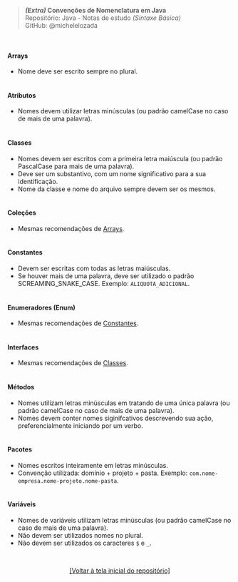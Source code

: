 > ***(Extra)* Convenções de Nomenclatura em Java**  
> Repositório: Java - Notas de estudo *(Sintaxe Básica)*       
> GitHub: @michelelozada
&nbsp;
     
&nbsp;    
#### Arrays
 - Nome deve ser escrito sempre no plural.  
&nbsp;
&nbsp; 
#### Atributos
 - Nomes devem utilizar letras minúsculas (ou padrão camelCase no caso de mais de uma palavra).       
&nbsp;
&nbsp; 
#### Classes
 - Nomes devem ser escritos com a primeira letra maiúscula (ou padrão PascalCase para mais de uma palavra).    
 - Deve ser um substantivo, com um nome significativo para a sua identificação.      
 - Nome da classe e nome do arquivo sempre devem ser os mesmos.  
&nbsp;
&nbsp;  
#### Coleções
 - Mesmas recomendações de [Arrays](https://github.com/michelelozada/Java-Study-Notes/blob/main/files/java-basico/A18-Convencoes-nomenclatura.md#arrays).  
&nbsp;
&nbsp;  
#### Constantes
 - Devem ser escritas com todas as letras maiúsculas.    
 - Se houver mais de uma palavra, deve ser utilizado o padrão SCREAMING_SNAKE_CASE. Exemplo: `ALIQUOTA_ADICIONAL`.  
&nbsp;
&nbsp;  
#### Enumeradores (Enum)
 - Mesmas recomendações de [Constantes](https://github.com/michelelozada/Java-Study-Notes/blob/main/files/java-basico/A18-Convencoes-nomenclatura.md#constantes).  
&nbsp;
&nbsp;  
#### Interfaces
 - Mesmas recomendações de [Classes](https://github.com/michelelozada/Java-Study-Notes/blob/main/files/java-basico/A18-Convencoes-nomenclatura.md#classes).    
&nbsp;
&nbsp;    
#### Métodos
 - Nomes utilizam letras minúsculas em tratando de uma única palavra (ou padrão camelCase no caso de mais de uma palavra).          
 - Nomes devem conter nomes siginifcativos descrevendo sua ação, preferencialmente iniciando por um verbo.    
&nbsp;
&nbsp;  
#### Pacotes
 - Nomes escritos inteiramente em letras minúsculas.        
 - Convenção utilizada: domínio + projeto + pasta. Exemplo: `com.nome-empresa.nome-projeto.nome-pasta`.      
&nbsp;
&nbsp;    
#### Variáveis
 - Nomes de variáveis utilizam letras minúsculas (ou padrão camelCase no caso de mais de uma palavra).        
 - Não devem ser utilizados nomes no plural.     
 - Não devem ser utilizados os caracteres `$` e `_`.  

&nbsp;

<div align="center">
<a href="https://github.com/michelelozada/Java-Study-Notes">[Voltar à tela inicial do repositório]</a>
</div>